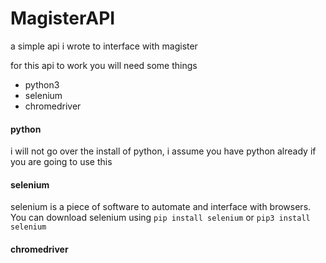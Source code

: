 # MagisterAPI
a simple api i wrote to interface with magister

for this api to work you will need some things
- python3
- selenium
- chromedriver

#### python
i will not go over the install of python, i assume you have python already if you are going to use this

#### selenium
selenium is a piece of software to automate and interface with browsers.  
You can download selenium using `pip install selenium` or `pip3 install selenium`

#### chromedriver
